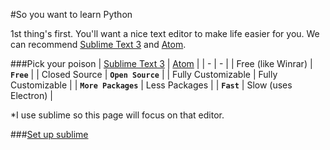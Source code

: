 #So you want to learn Python

<!-- MarkdownTOC -->

<!-- /MarkdownTOC -->

1st thing's first. You'll want a nice text editor to make life easier for you.
We can recommend [Sublime Text 3](https://www.sublimetext.com/) and [Atom](https://atom.io/).

###Pick your poison
| [Sublime Text 3](https://www.sublimetext.com/) | [Atom](https://atom.io/) |
| - | - |
| Free (like Winrar) | **`Free`** |
| Closed Source | **`Open Source`** |
| Fully Customizable | Fully Customizable |
| **`More Packages`** | Less Packages |
| **`Fast`** | Slow (uses Electron) |

*I use sublime so this page will focus on that editor.

###[Set up sublime](sublime.md)
